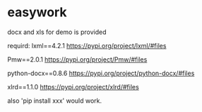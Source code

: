 # easywork
docx and xls for demo is provided



requird:
lxml==4.2.1  https://pypi.org/project/lxml/#files


Pmw==2.0.1  https://pypi.org/project/Pmw/#files


python-docx==0.8.6  https://pypi.org/project/python-docx/#files


xlrd==1.1.0  https://pypi.org/project/xlrd/#files


also 'pip install xxx' would work.
